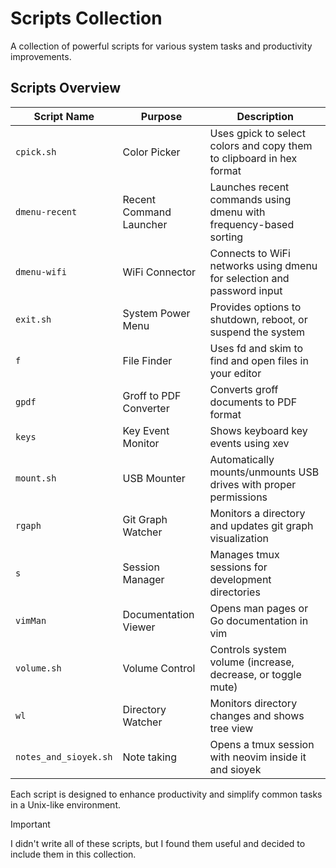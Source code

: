 # Scripts Collection

A collection of powerful scripts for various system tasks and productivity improvements.

## Scripts Overview

| Script Name | Purpose | Description |
|-------------|---------|-------------|
| `cpick.sh` | Color Picker | Uses gpick to select colors and copy them to clipboard in hex format |
| `dmenu-recent` | Recent Command Launcher | Launches recent commands using dmenu with frequency-based sorting |
| `dmenu-wifi` | WiFi Connector | Connects to WiFi networks using dmenu for selection and password input |
| `exit.sh` | System Power Menu | Provides options to shutdown, reboot, or suspend the system |
| `f` | File Finder | Uses fd and skim to find and open files in your editor |
| `gpdf` | Groff to PDF Converter | Converts groff documents to PDF format |
| `keys` | Key Event Monitor | Shows keyboard key events using xev |
| `mount.sh` | USB Mounter | Automatically mounts/unmounts USB drives with proper permissions |
| `rgaph` | Git Graph Watcher | Monitors a directory and updates git graph visualization |
| `s` | Session Manager | Manages tmux sessions for development directories |
| `vimMan` | Documentation Viewer | Opens man pages or Go documentation in vim |
| `volume.sh` | Volume Control | Controls system volume (increase, decrease, or toggle mute) |
| `wl` | Directory Watcher | Monitors directory changes and shows tree view |
| `notes_and_sioyek.sh` | Note taking | Opens a tmux session with neovim inside it and sioyek | 

Each script is designed to enhance productivity and simplify common tasks in a Unix-like environment.



> [!IMPORTANT]
> I didn't write all of these scripts, but I found them useful and decided to include them in this collection.
